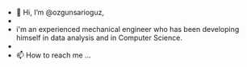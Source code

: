 - 👋 Hi, I’m @ozgunsarioguz,
- 
- i'm an experienced mechanical engineer who has been developing himself in data analysis and in Computer Science.
- 
- 📫 How to reach me ...

<!---
ozgunsarioguz/ozgunsarioguz is a ✨ special ✨ repository because its `README.md` (this file) appears on your GitHub profile.
You can click the Preview link to take a look at your changes.
--->
